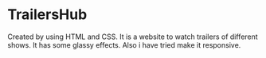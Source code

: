 # TrailersHub
Created by using HTML and CSS.
It is a website to watch trailers of different shows.
It has some glassy effects.
Also i have tried make it responsive.
